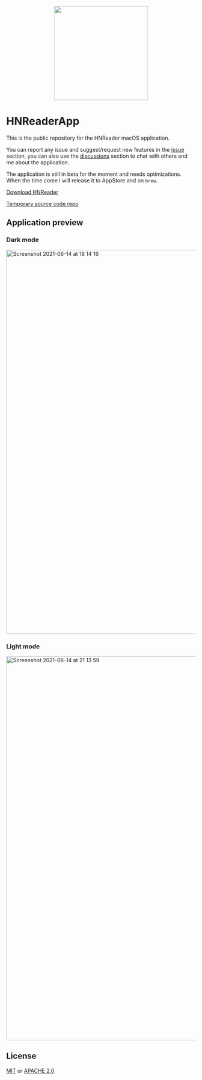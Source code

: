 <p align="center">
    <img src="https://user-images.githubusercontent.com/16304728/121924791-85b69780-cd3c-11eb-90d8-9861d0bf424e.png" height="250">
</p>

# HNReaderApp
This is the public repository for the HNReader macOS application. 

You can report any issue and suggest/request new features in the [issue](https://github.com/mattrighetti/HNReaderApp/issues) section, you can also use the [discussions](https://github.com/mattrighetti/HNReaderApp/discussions) section to chat with others and me about the application.

The application is still in beta for the moment and needs optimizations. When the time come I will release it to AppStore and on `brew`.

[Download HNReader](https://github.com/mattrighetti/HNReaderApp/releases/download/v0.1/HNReader.dmg)

[Temporary source code repo](https://github.com/mattrighetti/HNReader)

## Application preview
### Dark mode
<img width="1021" alt="Screenshot 2021-06-14 at 18 14 16" src="https://user-images.githubusercontent.com/16304728/121924591-56078f80-cd3c-11eb-899f-a19b3176cea1.png">

### Light mode
<img width="1021" alt="Screenshot 2021-06-14 at 21 13 59" src="https://user-images.githubusercontent.com/16304728/121946681-77c14080-cd55-11eb-88c0-1457ac45ecd0.png">

## License
[MIT](LICENSE) or [APACHE 2.0](LICENSE)